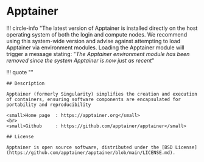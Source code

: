 # Apptainer

!!! circle-info "The latest version of Apptainer is installed directly on the host operating system of both the login and compute nodes. We recommend using this system-wide version and advise against attempting to load Apptainer via environment modules. Loading the Apptainer module will trigger a message stating: "*The Apptainer environment module has been removed since the system Apptainer is now just as recent*"

!!! quote  ""

    ## Description 
    
    Apptainer (formerly Singularity) simplifies the creation and execution of containers, ensuring software components are encapsulated for portability and reproducibility
    
    <small>Home page  : https://apptainer.org</small>
    <br>
    <small>Github     : https://github.com/apptainer/apptainer</small>
    
    ## License
    
    Apptainer is open source software, distributed under the [BSD License](https://github.com/apptainer/apptainer/blob/main/LICENSE.md).

## 
